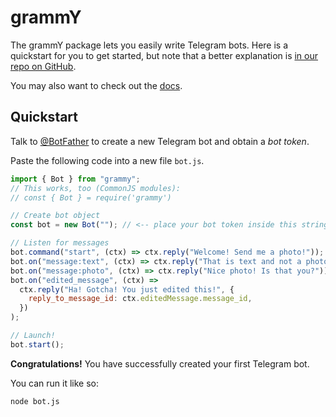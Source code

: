 # grammY

The grammY package lets you easily write Telegram bots. Here is a quickstart for you to get started, but note that a better explanation is [in our repo on GitHub](https://github.com/grammyjs/grammY).

You may also want to check out the [docs](https://grammy.dev).

## Quickstart

Talk to [@BotFather](https://t.me/BotFather) to create a new Telegram bot and obtain a _bot token_.

Paste the following code into a new file `bot.js`.

```js
import { Bot } from "grammy";
// This works, too (CommonJS modules):
// const { Bot } = require('grammy')

// Create bot object
const bot = new Bot(""); // <-- place your bot token inside this string

// Listen for messages
bot.command("start", (ctx) => ctx.reply("Welcome! Send me a photo!"));
bot.on("message:text", (ctx) => ctx.reply("That is text and not a photo!"));
bot.on("message:photo", (ctx) => ctx.reply("Nice photo! Is that you?"));
bot.on("edited_message", (ctx) =>
  ctx.reply("Ha! Gotcha! You just edited this!", {
    reply_to_message_id: ctx.editedMessage.message_id,
  })
);

// Launch!
bot.start();
```

**Congratulations!** You have successfully created your first Telegram bot.

You can run it like so:

```bash
node bot.js
```
